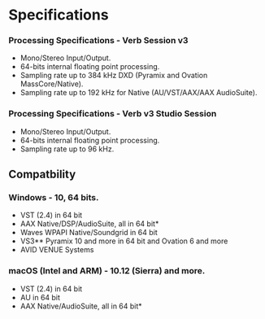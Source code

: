 # Specifications

### Processing Specifications - Verb Session v3
- Mono/Stereo Input/Output.
- 64-bits internal floating point processing.
- Sampling rate up to 384 kHz DXD (Pyramix and Ovation MassCore/Native).
- Sampling rate up to 192 kHz for Native (AU/VST/AAX/AAX AudioSuite).


### Processing Specifications - Verb v3 Studio Session
- Mono/Stereo Input/Output.
- 64-bits internal floating point processing.
- Sampling rate up to 96 kHz.

## Compatbility

### Windows - 10, 64 bits.

- VST (2.4) in 64 bit
- AAX Native/DSP/AudioSuite, all in 64 bit*
- Waves WPAPI Native/Soundgrid in 64 bit
- VS3** Pyramix 10 and more in 64 bit and Ovation 6 and more
- AVID VENUE Systems

### macOS (Intel and ARM) - 10.12 (Sierra) and more.

- VST (2.4) in 64 bit
- AU in 64 bit
- AAX Native/AudioSuite, all in 64 bit*
